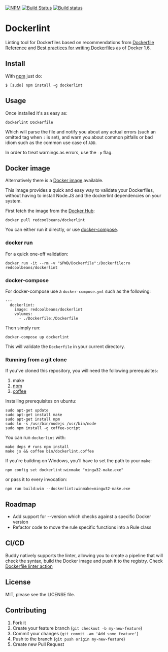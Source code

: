 [![NPM](https://nodei.co/npm/dockerlint.png?downloads=true&downloadRank=true&stars=true)](https://nodei.co/npm/dockerlint/)
[![Build Status](https://travis-ci.org/RedCoolBeans/dockerlint.svg?branch=master)](https://travis-ci.org/RedCoolBeans/dockerlint)
[![Build status](https://ci.appveyor.com/api/projects/status/bwvl5wexs90wspyg?svg=true)](https://ci.appveyor.com/project/jasperla/dockerlint)

# Dockerlint

Linting tool for Dockerfiles based on recommendations from
[Dockerfile Reference](https://docs.docker.com/engine/reference/builder/) and [Best practices for writing Dockerfiles](https://docs.docker.com/engine/userguide/eng-image/dockerfile_best-practices/) as of Docker 1.6.

## Install

With [npm](https://npmjs.org/) just do:

    $ [sudo] npm install -g dockerlint

## Usage

Once installed it's as easy as:

    dockerlint Dockerfile

Which will parse the file and notify you about any actual errors (such an
omitted tag when `:` is set), and warn you about common pitfalls or bad idiom
such as the common use case of `ADD`.

In order to treat warnings as errors, use the `-p` flag.

## Docker image

Alternatively there is a [Docker image](https://hub.docker.com/r/redcoolbeans/dockerlint) available.

This image provides a quick and easy way to validate your Dockerfiles, without
having to install Node.JS and the dockerlint dependencies on your system.

First fetch the image from the [Docker Hub](https://hub.docker.com/):

    docker pull redcoolbeans/dockerlint

You can either run it directly, or use [docker-compose](https://www.docker.com/docker-compose).

### docker run

For a quick one-off validation:

    docker run -it --rm -v "$PWD/Dockerfile":/Dockerfile:ro redcoolbeans/dockerlint

### docker-compose

For docker-compose use a `docker-compose.yml` such as the following:

    ---
      dockerlint:
        image: redcoolbeans/dockerlint
        volumes:
          - ./Dockerfile:/Dockerfile

Then simply run:

    docker-compose up dockerlint

This will validate the `Dockerfile` in your current directory.


### Running from a git clone

If you've cloned this repository, you will need the following prerequisites:
1. make
2. [npm](https://www.npmjs.com/)
3. [coffee](http://coffeescript.org/)

Installing prerequisites on ubuntu:

    sudo apt-get update
    sudo apt-get install make
    sudo apt-get install npm
    sudo ln -s /usr/bin/nodejs /usr/bin/node
    sudo npm install -g coffee-script

You can run `dockerlint` with:

    make deps # runs npm install
    make js && coffee bin/dockerlint.coffee

If you're building on Windows, you'll have to set the path to your `make`:

    npm config set dockerlint:winmake "mingw32-make.exe"

or pass it to every invocation:

    npm run build:win --dockerlint:winmake=mingw32-make.exe

## Roadmap

- Add support for --version which checks against a specific Docker version
- Refactor code to move the rule specific functions into a Rule class

## CI/CD

Buddy natively supports the linter, allowing you to create a pipeline that will check the syntax, build the Docker image and push it to the registry. 
Check [Dockerfile linter action](https://github.com/buddy-works/dockerfile-linter)

## License

MIT, please see the LICENSE file.

## Contributing

1. Fork it
2. Create your feature branch (`git checkout -b my-new-feature`)
3. Commit your changes (`git commit -am 'Add some feature'`)
4. Push to the branch (`git push origin my-new-feature`)
5. Create new Pull Request
